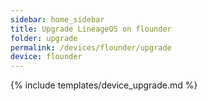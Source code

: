 ```yaml
---
sidebar: home_sidebar
title: Upgrade LineageOS on flounder
folder: upgrade
permalink: /devices/flounder/upgrade
device: flounder
---
```

{% include templates/device_upgrade.md %}
